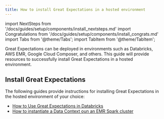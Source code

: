 ```yaml
---
title: How to install Great Expectations in a hosted environment
---
```

import NextSteps from '/docs/guides/setup/components/install_nextsteps.md'
import Congratulations from '/docs/guides/setup/components/install_congrats.md'
import Tabs from '@theme/Tabs';
import TabItem from '@theme/TabItem';

Great Expectations can be deployed in environments such as Databricks, AWS EMR, Google Cloud Composer, and others. This guide will provide resources to successfully install Great Expectations in a hosted environment.

## Install Great Expectations

The following guides provide instructions for installing Great Expectations in the hosted environment of your choice:

- [How to Use Great Expectations in Databricks](https://docs.greatexpectations.io/docs/deployment_patterns/how_to_use_great_expectations_in_databricks)
- [How to instantiate a Data Context oun an EMR Spark cluster](https://docs.greatexpectations.io/docs/deployment_patterns/how_to_instantiate_a_data_context_on_an_emr_spark_cluster)

